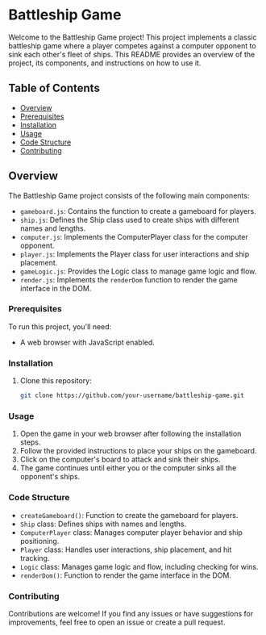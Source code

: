 # Battleship Game

Welcome to the Battleship Game project! This project implements a classic battleship game where a player competes against a computer opponent to sink each other's fleet of ships. This README provides an overview of the project, its components, and instructions on how to use it.

## Table of Contents

- [Overview](#overview)
- [Prerequisites](#prerequisites)
- [Installation](#installation)
- [Usage](#usage)
- [Code Structure](#code-structure)
- [Contributing](#contributing)

## Overview

The Battleship Game project consists of the following main components:

- `gameboard.js`: Contains the function to create a gameboard for players.
- `ship.js`: Defines the Ship class used to create ships with different names and lengths.
- `computer.js`: Implements the ComputerPlayer class for the computer opponent.
- `player.js`: Implements the Player class for user interactions and ship placement.
- `gameLogic.js`: Provides the Logic class to manage game logic and flow.
- `render.js`: Implements the `renderDom` function to render the game interface in the DOM.

### Prerequisites

To run this project, you'll need:

- A web browser with JavaScript enabled.

### Installation

1. Clone this repository:

   ```bash
   git clone https://github.com/your-username/battleship-game.git
   ```

### Usage

1. Open the game in your web browser after following the installation steps.
2. Follow the provided instructions to place your ships on the gameboard.
3. Click on the computer's board to attack and sink their ships.
4. The game continues until either you or the computer sinks all the opponent's ships.

### Code Structure

- `createGameboard()`: Function to create the gameboard for players.
- `Ship` class: Defines ships with names and lengths.
- `ComputerPlayer` class: Manages computer player behavior and ship positioning.
- `Player` class: Handles user interactions, ship placement, and hit tracking.
- `Logic` class: Manages game logic and flow, including checking for wins.
- `renderDom()`: Function to render the game interface in the DOM.

### Contributing

Contributions are welcome! If you find any issues or have suggestions for improvements, feel free to open an issue or create a pull request.
